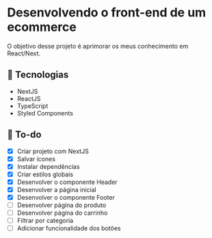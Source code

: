 # Desenvolvendo o front-end de um ecommerce

O objetivo desse projeto é aprimorar os meus conhecimento em React/Next.

## 🚀 Tecnologias 
- NextJS
- ReactJS
- TypeScript
- Styled Components

## 🔧 To-do

- [x] Criar projeto com NextJS
- [x] Salvar ícones
- [x] Instalar dependências
- [x] Criar estilos globais
- [x] Desenvolver o componente Header
- [x] Desenvolver a página inicial
- [x] Desenvolver o componente Footer
- [ ] Desenvolver página do produto
- [ ] Desenvolver página do carrinho
- [ ] Filtrar por categoria
- [ ] Adicionar funcionalidade dos botões